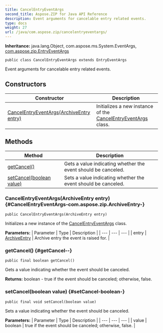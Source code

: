 ```yaml
---
title: CancelEntryEventArgs
second_title: Aspose.ZIP for Java API Reference
description: Event arguments for cancelable entry related events.
type: docs
weight: 27
url: /java/com.aspose.zip/cancelentryeventargs/
---
```


**Inheritance:**
java.lang.Object, com.aspose.ms.System.EventArgs, [com.aspose.zip.EntryEventArgs](../../com.aspose.zip/entryeventargs)
```
public class CancelEntryEventArgs extends EntryEventArgs
```

Event arguments for cancelable entry related events.
## Constructors

| Constructor | Description |
| --- | --- |
| [CancelEntryEventArgs(ArchiveEntry entry)](#CancelEntryEventArgs-com.aspose.zip.ArchiveEntry-) | Initializes a new instance of the [CancelEntryEventArgs](../../com.aspose.zip/cancelentryeventargs) class. |
## Methods

| Method | Description |
| --- | --- |
| [getCancel()](#getCancel--) | Gets a value indicating whether the event should be canceled. |
| [setCancel(boolean value)](#setCancel-boolean-) | Sets a value indicating whether the event should be canceled. |
### CancelEntryEventArgs(ArchiveEntry entry) {#CancelEntryEventArgs-com.aspose.zip.ArchiveEntry-}
```
public CancelEntryEventArgs(ArchiveEntry entry)
```


Initializes a new instance of the [CancelEntryEventArgs](../../com.aspose.zip/cancelentryeventargs) class.

**Parameters:**
| Parameter | Type | Description |
| --- | --- | --- |
| entry | [ArchiveEntry](../../com.aspose.zip/archiveentry) | Archive entry the event is raised for. |

### getCancel() {#getCancel--}
```
public final boolean getCancel()
```


Gets a value indicating whether the event should be canceled.

**Returns:**
boolean - true if the event should be canceled; otherwise, false.
### setCancel(boolean value) {#setCancel-boolean-}
```
public final void setCancel(boolean value)
```


Sets a value indicating whether the event should be canceled.

**Parameters:**
| Parameter | Type | Description |
| --- | --- | --- |
| value | boolean | true if the event should be canceled; otherwise, false. |

